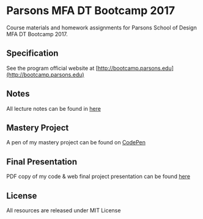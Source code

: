# Parsons MFA DT Bootcamp 2017
Course materials and homework assignments for Parsons School of Design MFA DT Bootcamp 2017.  

## Specification  
See the program official website at [http://bootcamp.parsons.edu](http://bootcamp.parsons.edu)  

## Notes  
All lecture notes can be found in [here](./notes.pdf)

## Mastery Project
A pen of my mastery project can be found on [CodePen](https://codepen.io/kevinfan23/pen/prbLVG)  

## Final Presentation
PDF copy of my code & web final project presentation can be found [here](./final-presentation.pdf)

## License
All resources are released under MIT License  
